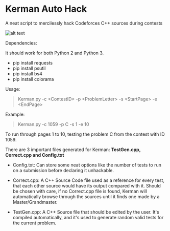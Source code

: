 # Kerman Auto Hack
A neat script to mercilessly hack Codeforces C++ sources during contests

![alt text](https://github.com/MoonfireSeco/Kerman/raw/master/Example.png)

Dependencies:

It should work for both Python 2 and Python 3.
- pip install requests
- pip install psutil
- pip install bs4
- pip install colorama

Usage:
> Kerman.py -c \<ContestID\> -p \<ProblemLetter\> -s \<StartPage\> -e \<EndPage\>

Example:
> Kerman.py -c 1059 -p C -s 1 -e 10

To run through pages 1 to 10, testing the problem C from the contest with ID 1059.

There are 3 important files generated for Kerman: **TestGen.cpp, Correct.cpp and Config.txt**

- Config.txt: Can store some neat options like the number of tests to run on a submission before declaring it unhackable.

- Correct.cpp: A C++ Source Code file used as a reference for every test, that each other source would have its output compared with it. Should be chosen with care, if no Correct.cpp file is found, Kerman will automatically browse through the sources until it finds one made by a Master/Grandmaster.

- TestGen.cpp: A C++ Source file that should be edited by the user. It's compiled automatically, and it's used to generate random valid tests for the current problem.
